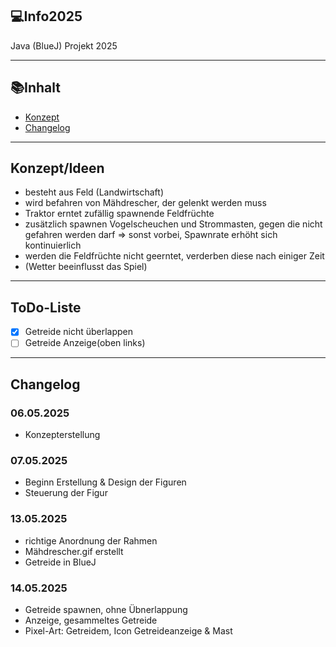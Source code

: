 ## 💻Info2025
Java (BlueJ) Projekt 2025

---

## 📚Inhalt
- [Konzept](#konzept)
- [Changelog](#changelog)

---

## Konzept/Ideen

- besteht aus Feld (Landwirtschaft)
- wird befahren von Mähdrescher, der gelenkt werden muss
- Traktor erntet zufällig spawnende Feldfrüchte
- zusätzlich spawnen Vogelscheuchen und Strommasten, gegen die nicht gefahren werden darf => sonst vorbei, Spawnrate erhöht sich kontinuierlich
- werden die Feldfrüchte nicht geerntet, verderben diese nach einiger Zeit
- (Wetter beeinflusst das Spiel)

---

## ToDo-Liste

- [x] Getreide nicht überlappen   
- [ ] Getreide Anzeige(oben links)

---
## Changelog

### 06.05.2025
- Konzepterstellung

### 07.05.2025
- Beginn Erstellung & Design der Figuren
- Steuerung der Figur

### 13.05.2025
- richtige Anordnung der Rahmen
- Mähdrescher.gif erstellt
- Getreide in BlueJ

### 14.05.2025
- Getreide spawnen, ohne Übnerlappung
- Anzeige, gesammeltes Getreide
- Pixel-Art: Getreidem, Icon Getreideanzeige & Mast
